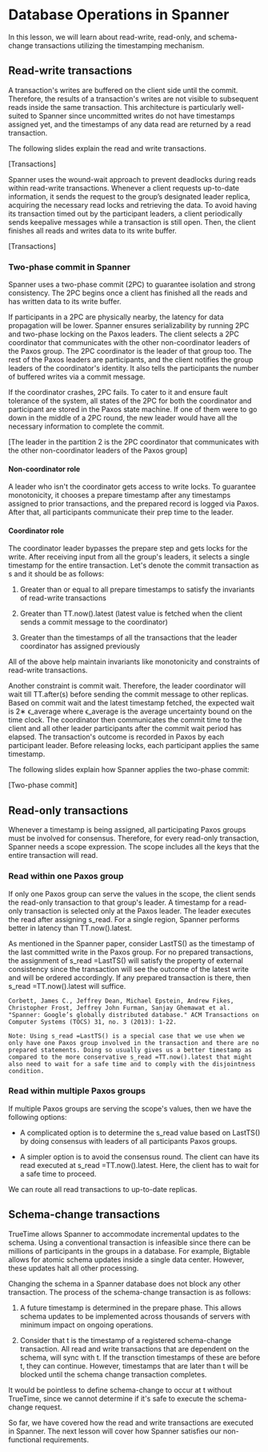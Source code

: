 # Database Operations in Spanner
In this lesson, we will learn about read-write, read-only, and schema-change transactions utilizing the timestamping mechanism.

## Read-write transactions
A transaction's writes are buffered on the client side until the commit. Therefore, the results of a transaction's writes are not visible to subsequent reads inside the same transaction. This architecture is particularly well-suited to Spanner since uncommitted writes do not have timestamps assigned yet, and the timestamps of any data read are returned by a read transaction.

The following slides explain the read and write transactions.

[Transactions]

Spanner uses the wound-wait approach to prevent deadlocks during reads within read-write transactions. Whenever a client requests up-to-date information, it sends the request to the group’s designated leader replica, acquiring the necessary read locks and retrieving the data. To avoid having its transaction timed out by the participant leaders, a client periodically sends keepalive messages while a transaction is still open. Then, the client finishes all reads and writes data to its write buffer.

[Transactions]

### Two-phase commit in Spanner
Spanner uses a two-phase commit (2PC) to guarantee isolation and strong consistency. The 2PC begins once a client has finished all the reads and has written data to its write buffer.

If participants in a 2PC are physically nearby, the latency for data propagation will be lower. Spanner ensures serializability by running 2PC and two-phase locking on the Paxos leaders. The client selects a 2PC coordinator that communicates with the other non-coordinator leaders of the Paxos group. The 2PC coordinator is the leader of that group too. The rest of the Paxos leaders are participants, and the client notifies the group leaders of the coordinator's identity. It also tells the participants the number of buffered writes via a commit message.

If the coordinator crashes, 2PC fails. To cater to it and ensure fault tolerance of the system, all states of the 2PC for both the coordinator and participant are stored in the Paxos state machine. If one of them were to go down in the middle of a 2PC round, the new leader would have all the necessary information to complete the commit.

[The leader in the partition 2 is the 2PC coordinator that communicates with the other non-coordinator leaders of the Paxos group]

#### Non-coordinator role
A leader who isn't the coordinator gets access to write locks. To guarantee monotonicity, it chooses a prepare timestamp after any timestamps assigned to prior transactions, and the prepared record is logged via Paxos. After that, all participants communicate their prep time to the leader.

#### Coordinator role
The coordinator leader bypasses the prepare step and gets locks for the write. After receiving input from all the group's leaders, it selects a single timestamp for the entire transaction. Let's denote the commit transaction as s and it should be as follows:

1. Greater than or equal to all prepare timestamps to satisfy the invariants of read-write transactions

2. Greater than TT.now().latest (latest value is fetched when the client sends a commit message to the coordinator)

3. Greater than the timestamps of all the transactions that the leader coordinator has assigned previously

All of the above help maintain invariants like monotonicity and constraints of read-write transactions.

Another constraint is commit wait. Therefore, the leader coordinator will wait till TT.after(s) before sending the commit message to other replicas. Based on commit wait and the latest timestamp fetched, the expected wait is 2∗ ϵ_average where ϵ_average is the average uncertainty bound on the time clock. The coordinator then communicates the commit time to the client and all other leader participants after the commit wait period has elapsed. The transaction's outcome is recorded in Paxos by each participant leader. Before releasing locks, each participant applies the same timestamp.

The following slides explain how Spanner applies the two-phase commit:

[Two-phase commit]


## Read-only transactions
Whenever a timestamp is being assigned, all participating Paxos groups must be involved for consensus. Therefore, for every read-only transaction, Spanner needs a scope expression. The scope includes all the keys that the entire transaction will read.

### Read within one Paxos group
If only one Paxos group can serve the values in the scope, the client sends the read-only transaction to that group's leader. A timestamp for a read-only transaction is selected only at the Paxos leader. The leader executes the read after assigning s_read. For a single region, Spanner performs better in latency than TT.now().latest.

As mentioned in the Spanner paper, consider LastTS() as the timestamp of the last committed write in the Paxos group. For no prepared transactions, the assignment of s_read =LastTS() will satisfy the property of external consistency since the transaction will see the outcome of the latest write and will be ordered accordingly. If any prepared transaction is there, then s_read =TT.now().latest will suffice.
```
Corbett, James C., Jeffrey Dean, Michael Epstein, Andrew Fikes, Christopher Frost, Jeffrey John Furman, Sanjay Ghemawat et al. "Spanner: Google’s globally distributed database." ACM Transactions on Computer Systems (TOCS) 31, no. 3 (2013): 1-22.
```

```
Note: Using s_read =LastTS() is a special case that we use when we only have one Paxos group involved in the transaction and there are no prepared statements. Doing so usually gives us a better timestamp as compared to the more conservative s_read =TT.now().latest that might also need to wait for a safe time and to comply with the disjointness condition.
``` 


### Read within multiple Paxos groups

If multiple Paxos groups are serving the scope's values, then we have the following options:

- A complicated option is to determine the s_read value based on LastTS() by doing consensus with leaders of all participants Paxos groups.

- A simpler option is to avoid the consensus round. The client can have its read executed at s_read =TT.now().latest. Here, the client has to wait for a safe time to proceed.

We can route all read transactions to up-to-date replicas.
## Schema-change transactions
TrueTime allows Spanner to accommodate incremental updates to the schema. Using a conventional transaction is infeasible since there can be millions of participants in the groups in a database. For example, Bigtable allows for atomic schema updates inside a single data center. However, these updates halt all other processing.

Changing the schema in a Spanner database does not block any other transaction. The process of the schema-change transaction is as follows:

1. A future timestamp is determined in the prepare phase. This allows schema updates to be implemented across thousands of servers with minimum impact on ongoing operations.

2. Consider that t is the timestamp of a registered schema-change transaction. All read and write transactions that are dependent on the schema, will sync with t. If the transction timestamps of these are before t, they can continue. However, timestamps that are later than t will be blocked until the schema change transaction completes.

It would be pointless to define schema-change to occur at t without TrueTime, since we cannot determine if it's safe to execute the schema-change request.

So far, we have covered how the read and write transactions are executed in Spanner. The next lesson will cover how Spanner satisfies our non-functional requirements.


